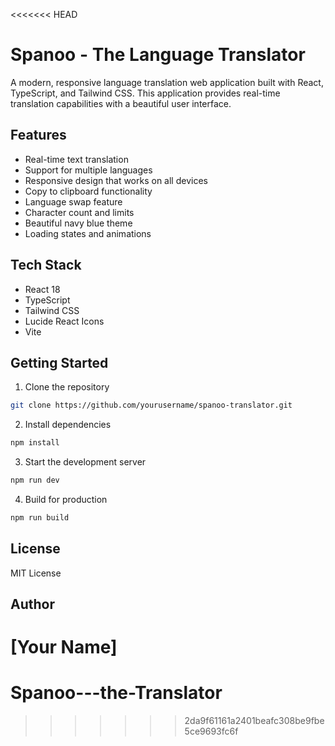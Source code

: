 <<<<<<< HEAD
# Spanoo - The Language Translator

A modern, responsive language translation web application built with React, TypeScript, and Tailwind CSS. This application provides real-time translation capabilities with a beautiful user interface.

## Features

- Real-time text translation
- Support for multiple languages
- Responsive design that works on all devices
- Copy to clipboard functionality
- Language swap feature
- Character count and limits
- Beautiful navy blue theme
- Loading states and animations

## Tech Stack

- React 18
- TypeScript
- Tailwind CSS
- Lucide React Icons
- Vite

## Getting Started

1. Clone the repository
```bash
git clone https://github.com/yourusername/spanoo-translator.git
```

2. Install dependencies
```bash
npm install
```

3. Start the development server
```bash
npm run dev
```

4. Build for production
```bash
npm run build
```

## License

MIT License

## Author

[Your Name]
=======
# Spanoo---the-Translator
>>>>>>> 2da9f61161a2401beafc308be9fbe5ce9693fc6f
